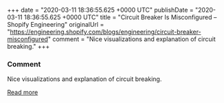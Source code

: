 
+++
date = "2020-03-11 18:36:55.625 +0000 UTC"
publishDate = "2020-03-11 18:36:55.625 +0000 UTC"
title = "Circuit Breaker Is Misconfigured – Shopify Engineering"
originalUrl = "https://engineering.shopify.com/blogs/engineering/circuit-breaker-misconfigured"
comment = "Nice visualizations and explanation of circuit breaking."
+++

### Comment

Nice visualizations and explanation of circuit breaking.

[Read more](https://engineering.shopify.com/blogs/engineering/circuit-breaker-misconfigured)
